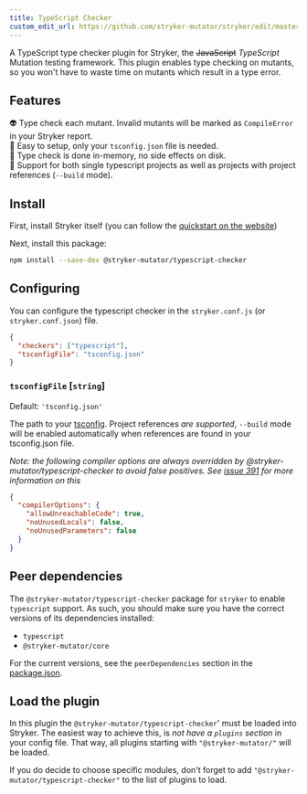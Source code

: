 ```yaml
---
title: TypeScript Checker
custom_edit_url: https://github.com/stryker-mutator/stryker/edit/master/docs/config-reference/typescript-checker.md
---
```


A TypeScript type checker plugin for Stryker, the ~~JavaScript~~ _TypeScript_ Mutation testing framework.
This plugin enables type checking on mutants, so you won't have to waste time on mutants which result in a type error.

## Features

👽 Type check each mutant. Invalid mutants will be marked as `CompileError` in your Stryker report.<br />
🧒 Easy to setup, only your `tsconfig.json` file is needed.<br />
🔢 Type check is done in-memory, no side effects on disk.<br />
🎁 Support for both single typescript projects as well as projects with project references (`--build` mode).

## Install

First, install Stryker itself (you can follow the [quickstart on the website](https://stryker-mutator.io/quickstart.html))

Next, install this package:

```bash
npm install --save-dev @stryker-mutator/typescript-checker
```

## Configuring

You can configure the typescript checker in the `stryker.conf.js` (or `stryker.conf.json`) file.

```json
{
  "checkers": ["typescript"],
  "tsconfigFile": "tsconfig.json"
}
```

### `tsconfigFile` [`string`]

Default: `'tsconfig.json'`

The path to your [tsconfig](https://www.typescriptlang.org/docs/handbook/tsconfig-json.html). Project references _are supported_, `--build` mode will be enabled automatically when references are found in your tsconfig.json file.

_Note: the following compiler options are always overridden by @stryker-mutator/typescript-checker to avoid false positives. See [issue 391](https://github.com/stryker-mutator/stryker/issues/391#issue-259829320) for more information on this_

```json
{
  "compilerOptions": {
    "allowUnreachableCode": true,
    "noUnusedLocals": false,
    "noUnusedParameters": false
  }
}
```

## Peer dependencies

The `@stryker-mutator/typescript-checker` package for `stryker` to enable `typescript` support. As such, you should make sure you have the correct versions of its dependencies installed:

- `typescript`
- `@stryker-mutator/core`

For the current versions, see the `peerDependencies` section in the [package.json](https://github.com/stryker-mutator/stryker/blob/master/packages/typescript/package.json).


## Load the plugin

In this plugin the `@stryker-mutator/typescript-checker`' must be loaded into Stryker.
The easiest way to achieve this, is _not have a `plugins` section_ in your config file. That way, all plugins starting with `"@stryker-mutator/"` will be loaded.

If you do decide to choose specific modules, don't forget to add `"@stryker-mutator/typescript-checker"` to the list of plugins to load.
